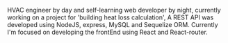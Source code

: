 <!--
**PooyaJln/PooyaJln** is a ✨ _special_ ✨ repository because its `README.md` (this file) appears on your GitHub profile.
Here are some ideas to get you started:
-->

HVAC engineer by day and self-learning web developer by night,
currently working on a project for 'building heat loss calculation',
A REST API was developed using NodeJS, express, MySQL and Sequelize ORM.
Currently I'm focused on developing the frontEnd using React and React-router.





